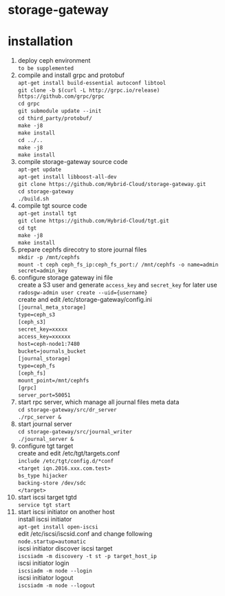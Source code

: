 # storage-gateway  
# installation  
1. deploy ceph environment  
`to be supplemented`  
2. compile and install grpc and protobuf  
`apt-get install build-essential autoconf libtool`  
`git clone -b $(curl -L http://grpc.io/release) https://github.com/grpc/grpc`  
`cd grpc`  
`git submodule update --init`  
`cd third_party/protobuf/`  
`make -j8`  
`make install`  
`cd ../..`  
`make -j8`  
`make install`  
3. compile storage-gateway source code  
`apt-get update`  
`apt-get install libboost-all-dev`  
`git clone https://github.com/Hybrid-Cloud/storage-gateway.git`  
`cd storage-gateway`  
`./build.sh`  
4. compile tgt source code  
`apt-get install tgt`  
`git clone https://github.com/Hybrid-Cloud/tgt.git`  
`cd tgt`  
`make -j8`  
`make install`  
5. prepare cephfs direcotry to store journal files  
`mkdir -p /mnt/cephfs`  
`mount -t ceph ceph_fs_ip:ceph_fs_port:/ /mnt/cephfs -o name=admin secret=admin_key`  
6. configure storage gateway ini file  
create a S3 user and generate `access_key` and `secret_key` for later use  
`radosgw-admin user create --uid={username}`  
create and edit /etc/storage-gateway/config.ini  
`[journal_meta_storage]`  
`type=ceph_s3`  
`[ceph_s3]`  
`secret_key=xxxxx`  
`access_key=xxxxxx`  
`host=ceph-node1:7480`  
`bucket=journals_bucket`  
`[journal_storage]`  
`type=ceph_fs`  
`[ceph_fs]`  
`mount_point=/mnt/cephfs`  
`[grpc]`  
`server_port=50051`  
7. start rpc server, which manage all journal files meta data  
`cd storage-gateway/src/dr_server`  
`./rpc_server &`  
8. start journal server  
`cd storage-gateway/src/journal_writer`  
`./journal_server &`  
9. configure tgt target  
create and edit /etc/tgt/targets.conf  
`include /etc/tgt/config.d/*conf`  
`<target iqn.2016.xxx.com.test>`  
`bs_type hijacker`  
`backing-store /dev/sdc`  
`</target>`  
10. start iscsi target tgtd  
`service tgt start`  
11. start iscsi initiator on another host  
install iscsi initiator  
`apt-get install open-iscsi`  
edit /etc/iscsi/iscsid.conf and change following  
`node.startup=automatic`  
iscsi initiator discover iscsi target  
`iscsiadm -m discovery -t st -p target_host_ip`  
iscsi initiator login  
`iscsiadm -m node --login`  
iscsi initiator logout  
`iscsiadm -m node --logout`  

